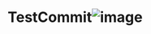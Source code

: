 # TestCommit![image](https://user-images.githubusercontent.com/26676989/136592156-79804d8d-5fb7-42ef-9e65-7ed68276e0a6.png)
